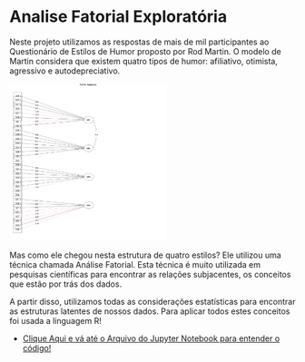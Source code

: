 # Analise Fatorial Exploratória
<p>
  Neste projeto utilizamos as respostas de mais de mil participantes ao Questionário de Estilos de Humor proposto por Rod Martin. O modelo de Martin considera que existem quatro tipos de humor: afiliativo, otimista, agressivo e autodepreciativo.
</p>

<img src="https://github.com/FerrazThales/AnaliseFatorialExploratoria/blob/main/BaseDeDados/mr4.png" style="width: 55%">

<p>
Mas como ele chegou nesta estrutura de quatro estilos? Ele utilizou uma técnica chamada Análise Fatorial. Esta técnica é muito utilizada em pesquisas científicas para encontrar as relações subjacentes, os conceitos que estão por trás dos dados.

A partir disso, utilizamos todas as considerações estatísticas para encontrar as estruturas latentes de nossos dados. Para aplicar todos estes conceitos foi usada a linguagem R!
</p>

* [Clique Aqui e vá até o Arquivo do Jupyter Notebook para entender o código!](https://github.com/FerrazThales/AnaliseFatorialExploratoria/blob/main/An%C3%A1lise%20Fatorial%20Explorat%C3%B3ria.ipynb)
